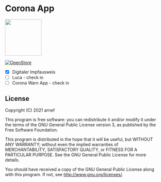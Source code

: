 # Corona App

<img src="https://raw.githubusercontent.com/arnef/coronaapp/main/assets/logo.svg" width="120" />

[![OpenStore](https://open-store.io/badges/en_US.png)](https://open-store.io/app/coronaapp.de.arnef)

- [x] Digitaler Impfausweis
- [ ] Luca - check in
- [ ] Corona Warn App - check in

## License

Copyright (C) 2021  arnef

This program is free software: you can redistribute it and/or modify it under the terms of the GNU General Public License version 3, as published
by the Free Software Foundation.

This program is distributed in the hope that it will be useful, but WITHOUT ANY WARRANTY; without even the implied warranties of MERCHANTABILITY, SATISFACTORY QUALITY, or FITNESS FOR A PARTICULAR PURPOSE.  See the GNU General Public License for more details.

You should have received a copy of the GNU General Public License along with this program.  If not, see <http://www.gnu.org/licenses/>.
